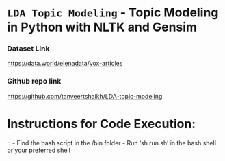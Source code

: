 ``LDA Topic Modeling`` - Topic Modeling in Python with NLTK and Gensim
========================

### Dataset Link
https://data.world/elenadata/vox-articles

### Github repo link
https://github.com/tanveertshaikh/LDA-topic-modeling

Instructions for Code Execution:
====================================
::
	- Find the bash script in the /bin folder 
	- Run ‘sh run.sh’ in the bash shell or your preferred shell
